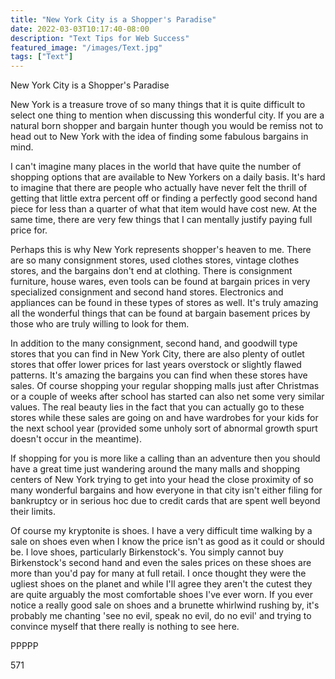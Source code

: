 ```yaml
---
title: "New York City is a Shopper's Paradise"
date: 2022-03-03T10:17:40-08:00
description: "Text Tips for Web Success"
featured_image: "/images/Text.jpg"
tags: ["Text"]
---
```


New York City is a Shopper's Paradise

New York is a treasure trove of so many things that it is quite difficult to select one thing to mention when discussing this wonderful city. If you are a natural born shopper and bargain hunter though you would be remiss not to head out to New York with the idea of finding some fabulous bargains in mind.

I can't imagine many places in the world that have quite the number of shopping options that are available to New Yorkers on a daily basis. It's hard to imagine that there are people who actually have never felt the thrill of getting that little extra percent off or finding a perfectly good second hand piece for less than a quarter of what that item would have cost new. At the same time, there are very few things that I can mentally justify paying full price for. 

Perhaps this is why New York represents shopper's heaven to me. There are so many consignment stores, used clothes stores, vintage clothes stores, and the bargains don't end at clothing. There is consignment furniture, house wares, even tools can be found at bargain prices in very specialized consignment and second hand stores. Electronics and appliances can be found in these types of stores as well. It's truly amazing all the wonderful things that can be found at bargain basement prices by those who are truly willing to look for them.

In addition to the many consignment, second hand, and goodwill type stores that you can find in New York City, there are also plenty of outlet stores that offer lower prices for last years overstock or slightly flawed patterns. It's amazing the bargains you can find when these stores have sales. Of course shopping your regular shopping malls just after Christmas or a couple of weeks after school has started can also net some very similar values. The real beauty lies in the fact that you can actually go to these stores while these sales are going on and have wardrobes for your kids for the next school year (provided some unholy sort of abnormal growth spurt doesn't occur in the meantime). 

If shopping for you is more like a calling than an adventure then you should have a great time just wandering around the many malls and shopping centers of New York trying to get into your head the close proximity of so many wonderful bargains and how everyone in that city isn't either filing for bankruptcy or in serious hoc due to credit cards that are spent well beyond their limits.

Of course my kryptonite is shoes. I have a very difficult time walking by a sale on shoes even when I know the price isn't as good as it could or should be. I love shoes, particularly Birkenstock's. You simply cannot buy Birkenstock's second hand and even the sales prices on these shoes are more than you'd pay for many at full retail. I once thought they were the ugliest shoes on the planet and while I'll agree they aren't the cutest they are quite arguably the most comfortable shoes I've ever worn. If you ever notice a really good sale on shoes and a brunette whirlwind rushing by, it's probably me chanting 'see no evil, speak no evil, do no evil' and trying to convince myself that there really is nothing to see here.

PPPPP

571

